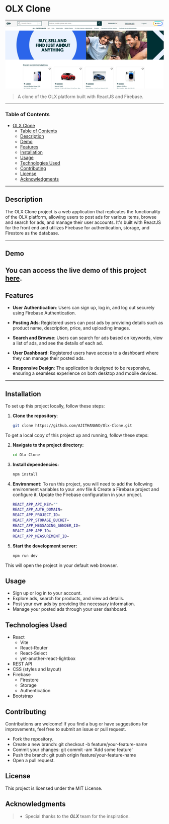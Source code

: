 # OLX Clone

![Project Image](https://raw.githubusercontent.com/AJITHANAND/Olx-Clone/deploy/screenshots/1.png)

> A clone of the OLX platform built with ReactJS and Firebase.

---

### Table of Contents

- [OLX Clone](#olx-clone)
    - [Table of Contents](#table-of-contents)
  - [Description](#description)
  - [Demo](#demo)
  - [Features](#features)
  - [Installation](#installation)
  - [Usage](#usage)
  - [Technologies Used](#technologies-used)
  - [Contributing](#contributing)
  - [License](#license)
  - [Acknowledgments](#acknowledgments)

---

## Description

The OLX Clone project is a web application that replicates the functionality of the OLX platform, allowing users to post ads for various items, browse and search for ads, and manage their user accounts. It's built with ReactJS for the front end and utilizes Firebase for authentication, storage, and Firestore as the database.

---

## Demo

You can access the live demo of this project [here](https://ajithanand.github.io/Olx-Clone/).
---

## Features

- **User Authentication**: Users can sign up, log in, and log out securely using Firebase Authentication.

- **Posting Ads**: Registered users can post ads by providing details such as product name, description, price, and uploading images.

- **Search and Browse**: Users can search for ads based on keywords, view a list of ads, and see the details of each ad.

- **User Dashboard**: Registered users have access to a dashboard where they can manage their posted ads.

- **Responsive Design**: The application is designed to be responsive, ensuring a seamless experience on both desktop and mobile devices.

---

## Installation

To set up this project locally, follow these steps:

1. **Clone the repository**:

   ```bash
   git clone https://github.com/AJITHANAND/Olx-Clone.git
   ```

To get a local copy of this project up and running, follow these steps:

2. **Navigate to the project directory:**
   ```bash
   cd Olx-Clone
   ```
3. **Install dependencies:**
   ```bash
   npm install
   ```
4. **Environment:**
To run this project, you will need to add the following environment variables to your .env file & Create a Firebase project and configure it. Update the Firebase configuration in your project.
    ```bash
    REACT_APP_API_KEY=""
    REACT_APP_AUTH_DOMAIN=
    REACT_APP_PROJECT_ID=
    REACT_APP_STORAGE_BUCKET=
    REACT_APP_MESSAGING_SENDER_ID=
    REACT_APP_APP_ID=
    REACT_APP_MEASUREMENT_ID=
    ```
4. **Start the development server:**
   ```bash
   npm run dev
   ```
This will open the project in your default web browser.

## Usage

- Sign up or log in to your account.
- Explore ads, search for products, and view ad details.
- Post your own ads by providing the necessary information.
- Manage your posted ads through your user dashboard.

## Technologies Used

- React
   - Vite
   - React-Router
   - React-Select
   - yet-another-react-lightbox
- REST API
- CSS (styles and layout)
- Firebase
   - Firestore
   - Storage
   - Authentication
- Bootstrap
## Contributing

Contributions are welcome! If you find a bug or have suggestions for improvements, feel free to submit an issue or pull request.

- Fork the repository.
- Create a new branch: git checkout -b feature/your-feature-name
- Commit your changes: git commit -am 'Add some feature'
- Push the branch: git push origin feature/your-feature-name
- Open a pull request.

## License

This project is licensed under the MIT License.

<!-- ## Author
- Ajith Anand -->

## Acknowledgments
> - Special thanks to the ***OLX*** team for the inspiration.
